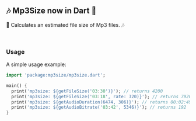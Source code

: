 ## 🎶 Mp3Size now in Dart 🎯

🧮 Calculates an estimated file size of Mp3 files. 🎶

<br>

### Usage

A simple usage example:

```dart
import 'package:mp3size/mp3size.dart';

main() {
  print('mp3size: ${getFileSize('03:30')}'); // returns 4200
  print('mp3size: ${getFileSize('03:18', rate: 320)}'); // returns 7920
  print('mp3size: ${getAudioDuration(6474, 306)}'); // returns 00:02:49
  print('mp3size: ${getAudioBitrate('03:42', 5346)}'); // returns 192
}
```
